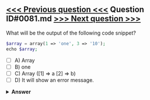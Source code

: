 [<<< Previous question <<<](0080.md)   Question ID#0081.md   [>>> Next question >>>](0082.md)
---

What will be the output of the following code snippet?
```php
$array = array(1 => 'one', 3 => '10');
echo $array;
```

- [ ] A) Array
- [ ] B) one
- [ ] C) Array ([1] => a [2] => b)
- [ ] D) It will show an error message.

<details><summary><b>Answer</b></summary>
<p>
  Answer: <strong>A</strong>
</p>
</details>

